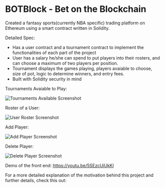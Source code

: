 # BOTBlock - Bet on the Blockchain
Created a fantasy sports(currently NBA specific) trading platform on Ethereum using a smart contract written in Solidity.

Detailed Spec:
- Has a user contract and a tournament contract to implement the functionalities of each part of the project
- User has a salary he/she can spend to put players into their rosters, and can choose a maximum of two players per position.
- Tournament displays the games playing, players avaiable to choose, size of pot, logic to determine winners, and entry fees.
- Built with Solidity security in mind

Tournaments Avaiable to Play:

![Tournaments Available Screenshot](/demo/tournaments.png?raw=true "Tournaments")

Roster of a User:

![User Roster Screenshot](/demo/blank-roster.png?raw=true "Roster")

Add Player:

![Add Player Screenshot](/demo/add-player.png?raw=true "Add Player")

Delete Player:

![Delete Player Screenshot](/demo/delete-player.png?raw=true "Delete Player")



Demo of the front end: https://youtu.be/5SEzcUiUkKI

For a more detailed explanation of the motivation behind this project and further details, check this out: 

